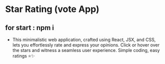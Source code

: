 # Star Rating (vote App)

## for start : npm i
* This minimalistic web application, crafted using React, JSX, and CSS, lets you effortlessly rate and express your opinions. Click or hover over the stars and witness a seamless user experience. Simple coding, easy ratings ⭐️✨
